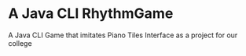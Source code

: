 # A Java CLI RhythmGame
A Java CLI Game that imitates Piano Tiles Interface as a project for our college
